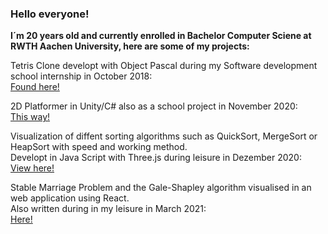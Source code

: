 ### Hello everyone!

**I´m 20 years old and currently enrolled in Bachelor Computer Sciene at RWTH Aachen University, here are some of my projects:**


Tetris Clone developt with Object Pascal during my Software development school internship in October 2018: <br>
[Found here!](https://github.com/Feko-Karels/Tetris)

2D Platformer in Unity/C# also as a school project in November 2020: <br>
[This way!](https://github.com/Feko-Karels/Platfomer)

Visualization of diffent sorting algorithms such as QuickSort, MergeSort or HeapSort with speed and working method. <br>
Developt in Java Script with Three.js during leisure in Dezember 2020: <br>
[View here!](https://github.com/Feko-Karels/Sorting-Algorithms)

Stable Marriage Problem and the Gale-Shapley algorithm visualised in an web application using React. <br>
Also written during in my leisure in March 2021: <br>
[Here!](https://github.com/Feko-Karels/Stable-Matching-Code)
 
<!--
**Feko-Karels/Feko-Karels** is a ✨ _special_ ✨ repository because its `README.md` (this file) appears on your GitHub profile.

Here are some ideas to get you started:

- 🔭 I’m currently working on ...
- 🌱 I’m currently learning ...
- 👯 I’m looking to collaborate on ...
- 🤔 I’m looking for help with ...
- 💬 Ask me about ...
- 📫 How to reach me: ...
- 😄 Pronouns: ...
- ⚡ Fun fact: ...
-->
